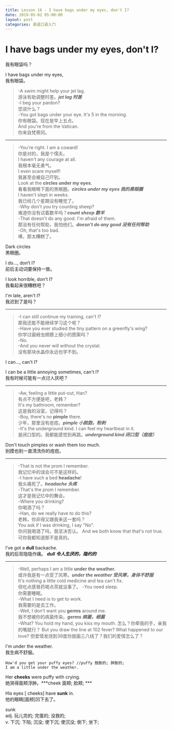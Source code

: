 ```yaml
---
title: Lesson 16 - I have bags under my eyes, don't I?
date: 2019-05-02 05:00:00
layout: post
categories: 英语口语入门
---
```


# I have bags under my eyes, don't I?

我有眼袋吗？

I have bags under my eyes,  
我有眼袋。

> -A swim might help your jet lag.  
> 游泳有助调整时差。***jet lag 时差***  
> -I beg your pardon?  
> 您说什么？  
> -You got bags under your eye. It's 5 in the morning.  
> 你有眼袋。现在是早上五点。  
> And you're from the Vatican.  
> 你来自梵蒂冈。  

---

> -You're right. I am a coward!  
> 你是对的，我是个懦夫。  
> I haven't any courage at all.  
> 我根本毫无勇气。  
> I even scare myself!  
> 我甚至会被自己吓到。  
> Look at the **circles under my eyes**.  
> 看看我眼睛下面的黑眼圈。***circles under my eyes 我的黑眼圈***  
> I haven't slept in weeks.  
> 我已经几个星期没有睡觉了。  
> -Why don't you try counting sheep?  
> 难道你没有试着数羊吗？***count sheep 数羊***  
> -That doesn't do any good. I'm afraid of them.  
> 那没有任何帮助，我怕他们。***doesn't do any good 没有任何帮助***  
> -Oh, that's too bad.  
> 噢，那太糟糕了。  

Dark circles  
黑眼圈。

I do..., don‘t I?  
前后主动词要保持一致。

I look horrible, don't I?  
我看起来很糟糕吧？

I'm late, aren't I?  
我迟到了是吗？

---

> -I can still continue my training, can't I?  
> 那我还能不能继续学习这个呢？  
> -Have you ever studied the tiny pattern on a greenfly's wing?  
> 你学过画蚜虫翅膀上细小的图案吗？  
> -No.  
> -And you never will without the crystal.  
> 没有那块水晶你永远也学不到。  

I can..., can't I?

I can be a little annoying sometimes, can't I?  
我有时候可能有一点讨人厌吧？

---

> -Aw, feeling a little put-out, Han?  
> 有点不方便是吧，老韩？  
> It's my bathroom, remember?  
> 这是我的浴室，记得吗？  
> -Boy, there's no **pimple** there.  
> 少年，那里没有痘痘。***pimple 小脓胞，粉刺***  
> -It's the underground kind. I can feel my heartbeat in it.  
> 是闭口型的。我都能感觉到再跳。***underground kind 闭口型（痘痘）***    

Don't touch pimples or wash them too much.  
别摸也别一直清洗你的痘痘。  

---

> -That is not the prom I remember.  
> 我记忆中的误会可不是这样的。  
> -I have such a bed **headache**!  
> 我头痛死了。***headache 头疼***  
> -That's the prom I remember.  
> 这才是我记忆中的舞会。  
> -Where you drinking?  
> 你喝酒了吗？  
> -Han, do we really have to do this?  
> 老韩，你非得又跟我来这一套吗？  
> You ask if I was drinking, I say "No".  
> 你问我喝酒了吗，我坚决否认。
> And we both know that that's not true.  
> 可你我都知道那不是真的。  

I’ve got a **dull** backache.  
我的后背隐隐作痛。  ***dull 令人生厌的，隐约的***

---

> -Well, perhaps I am a little **under the weather.**  
> 或许我是有一点受了风寒。***under the weather 受风寒，身体不舒服***  
> It's nothing a little cold medicine and tea can't fix.  
> 但吃点感冒药喝点茶就没事了。
> -You need sleep.  
> 你需要睡眠。  
> -What I need is to get to work.  
> 我需要的是去工作。  
> -Well, I don't want you **germs** around me.  
> 我不想被你的病菌传染。***germs 病菌，细菌***  
> -What? You hold my hand, you kiss my mouth.
> 怎么？你牵我的手，亲我的嘴就行？
> But you draw the line at 102 fever? What happened to our love?
> 但爱情发烧到39度你就画三八线了？我们的爱情怎么了？

I'm under the weather.  
我生病不舒服。

~~~
How'd you get your puffy eyes? //puffy 鼓胀的; 肿胀的; 
I am a little under the weather.
~~~

Her **cheeks** were puffy with crying.  
她哭得面颊浮肿。***cheek 面颊; 脸颊; ***

His eyes [ cheeks] have **sunk** in.  
他的眼睛[面颊]凹下去了。

sunk  
adj.	玩儿完的; 完蛋的; 没救的;  
v.	下沉; 下陷; 沉没; 使下沉; 使沉没; 倒下; 坐下;